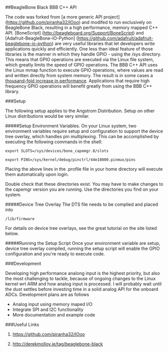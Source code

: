 ##BeagleBone Black BBB C++ API

The code was forked from [a more generic API project] (https://github.com/piranha32/IOoo) and modifed to run exclusively on BeagleBone Black, resulting in a high performance, memory mapped C++ API. [BoneScript] (http://beagleboard.org/Support/BoneScript) and [Adafruit-BeagleBone-IO-Python] (https://github.com/adafruit/adafruit-beaglebone-io-python) are very useful libraries that let developers write applications quickly and efficiently. One less than ideal feature of those libraries is the manner in which they handle GPIO - using the /sys directory. This means that GPIO operations are executed via the Linux file system, which greatly limits the speed of GPIO operations. The BBB C++ API uses the Linux mmap function to execute GPIO operations, where values are  read and written directly from system memory. The result is in some cases a [thousand-fold increase in performance](http://hackaday.com/2013/12/07/speeding-up-beaglebone-black-gpio-a-thousand-times). Applications that require high frequency GPIO operations will benefit greatly from using the BBB C++ library.

###Setup

The following setup applies to the Angstrom Distribution. Setup on other Linux distributions would be very similar. 

#####Setup Environment Variables. 
On your Linux system, two environment variables require setup and configuration to support the device tree overlay, which handles pin multiplexing. This can be accomplished by executing the following commands in the shell:

```export SLOTS=/sys/devices/bone_capemgr.8/slots```

```export PINS=/sys/kernel/debug/pinctrl/44e10800.pinmux/pins```

Placing the above lines in the .profile file in your home directory will execute them automatically upon login.

Double check that these directories exist. You may have to make changes to the capemgr version you are running. Use the directories you find on your system. 

#####Device Tree Overlay
The DTS file needs to be complied and placed into

    /lib/firmware

For details on device tree overlays, see the great tutorial on the site listed below. 

#####Running the Setup Script
Once your environment variable are setup, device tree overlay compiled, running the setup script will enable the GPIO configuration and you're ready to execute code. 



###Development

Developing high performance analong input is the highest priority, but also the most challenging to tackle, because of ongoing changes to the Linux kernel wrt ARM and how analog input is processed. I will probably wait until the dust settles before investing time in a solid analog API for the onboard ADCs. Development plans are as follows

- Analog input using memory maped I/O
- Integrate SPI and I2C functionality
- More documentation and example code

###Useful Links


1. https://github.com/piranha32/IOoo

2. http://derekmolloy.ie/tag/beaglebone-black
